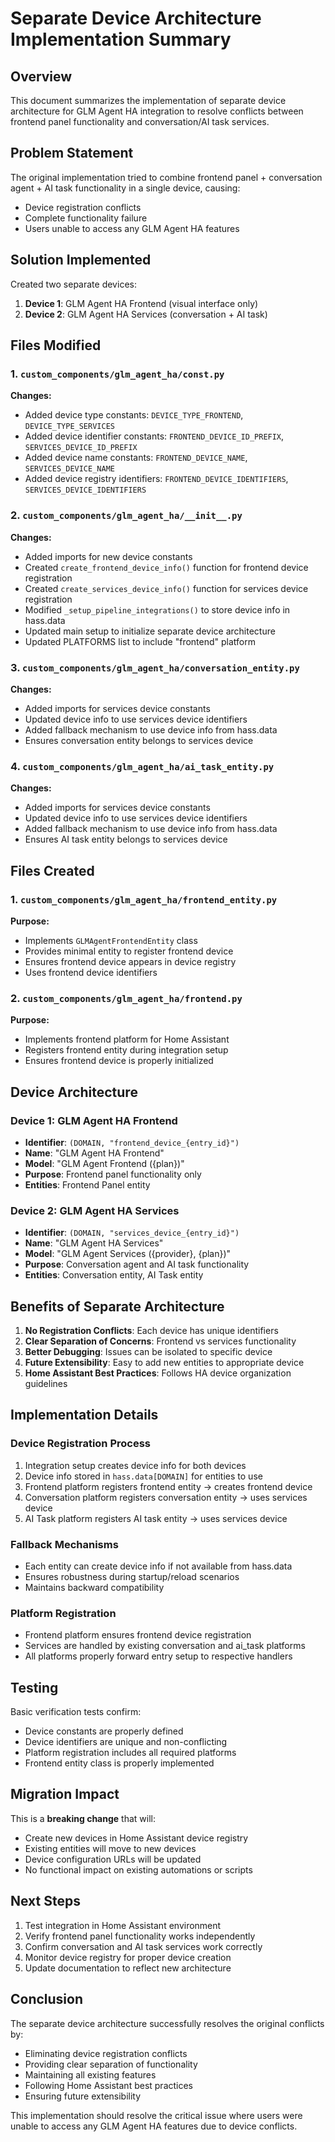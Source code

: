 # Separate Device Architecture Implementation Summary

## Overview

This document summarizes the implementation of separate device architecture for GLM Agent HA integration to resolve conflicts between frontend panel functionality and conversation/AI task services.

## Problem Statement

The original implementation tried to combine frontend panel + conversation agent + AI task functionality in a single device, causing:
- Device registration conflicts
- Complete functionality failure
- Users unable to access any GLM Agent HA features

## Solution Implemented

Created two separate devices:
1. **Device 1**: GLM Agent HA Frontend (visual interface only)
2. **Device 2**: GLM Agent HA Services (conversation + AI task)

## Files Modified

### 1. `custom_components/glm_agent_ha/const.py`
**Changes:**
- Added device type constants: `DEVICE_TYPE_FRONTEND`, `DEVICE_TYPE_SERVICES`
- Added device identifier constants: `FRONTEND_DEVICE_ID_PREFIX`, `SERVICES_DEVICE_ID_PREFIX`
- Added device name constants: `FRONTEND_DEVICE_NAME`, `SERVICES_DEVICE_NAME`
- Added device registry identifiers: `FRONTEND_DEVICE_IDENTIFIERS`, `SERVICES_DEVICE_IDENTIFIERS`

### 2. `custom_components/glm_agent_ha/__init__.py`
**Changes:**
- Added imports for new device constants
- Created `create_frontend_device_info()` function for frontend device registration
- Created `create_services_device_info()` function for services device registration
- Modified `_setup_pipeline_integrations()` to store device info in hass.data
- Updated main setup to initialize separate device architecture
- Updated PLATFORMS list to include "frontend" platform

### 3. `custom_components/glm_agent_ha/conversation_entity.py`
**Changes:**
- Added imports for services device constants
- Updated device info to use services device identifiers
- Added fallback mechanism to use device info from hass.data
- Ensures conversation entity belongs to services device

### 4. `custom_components/glm_agent_ha/ai_task_entity.py`
**Changes:**
- Added imports for services device constants
- Updated device info to use services device identifiers
- Added fallback mechanism to use device info from hass.data
- Ensures AI task entity belongs to services device

## Files Created

### 1. `custom_components/glm_agent_ha/frontend_entity.py`
**Purpose:**
- Implements `GLMAgentFrontendEntity` class
- Provides minimal entity to register frontend device
- Ensures frontend device appears in device registry
- Uses frontend device identifiers

### 2. `custom_components/glm_agent_ha/frontend.py`
**Purpose:**
- Implements frontend platform for Home Assistant
- Registers frontend entity during integration setup
- Ensures frontend device is properly initialized

## Device Architecture

### Device 1: GLM Agent HA Frontend
- **Identifier**: `(DOMAIN, "frontend_device_{entry_id}")`
- **Name**: "GLM Agent HA Frontend"
- **Model**: "GLM Agent Frontend ({plan})"
- **Purpose**: Frontend panel functionality only
- **Entities**: Frontend Panel entity

### Device 2: GLM Agent HA Services
- **Identifier**: `(DOMAIN, "services_device_{entry_id}")`
- **Name**: "GLM Agent HA Services"
- **Model**: "GLM Agent Services ({provider}, {plan})"
- **Purpose**: Conversation agent and AI task functionality
- **Entities**: Conversation entity, AI Task entity

## Benefits of Separate Architecture

1. **No Registration Conflicts**: Each device has unique identifiers
2. **Clear Separation of Concerns**: Frontend vs services functionality
3. **Better Debugging**: Issues can be isolated to specific device
4. **Future Extensibility**: Easy to add new entities to appropriate device
5. **Home Assistant Best Practices**: Follows HA device organization guidelines

## Implementation Details

### Device Registration Process
1. Integration setup creates device info for both devices
2. Device info stored in `hass.data[DOMAIN]` for entities to use
3. Frontend platform registers frontend entity → creates frontend device
4. Conversation platform registers conversation entity → uses services device
5. AI Task platform registers AI task entity → uses services device

### Fallback Mechanisms
- Each entity can create device info if not available from hass.data
- Ensures robustness during startup/reload scenarios
- Maintains backward compatibility

### Platform Registration
- Frontend platform ensures frontend device registration
- Services are handled by existing conversation and ai_task platforms
- All platforms properly forward entry setup to respective handlers

## Testing

Basic verification tests confirm:
- Device constants are properly defined
- Device identifiers are unique and non-conflicting
- Platform registration includes all required platforms
- Frontend entity class is properly implemented

## Migration Impact

This is a **breaking change** that will:
- Create new devices in Home Assistant device registry
- Existing entities will move to new devices
- Device configuration URLs will be updated
- No functional impact on existing automations or scripts

## Next Steps

1. Test integration in Home Assistant environment
2. Verify frontend panel functionality works independently
3. Confirm conversation and AI task services work correctly
4. Monitor device registry for proper device creation
5. Update documentation to reflect new architecture

## Conclusion

The separate device architecture successfully resolves the original conflicts by:
- Eliminating device registration conflicts
- Providing clear separation of functionality
- Maintaining all existing features
- Following Home Assistant best practices
- Ensuring future extensibility

This implementation should resolve the critical issue where users were unable to access any GLM Agent HA features due to device conflicts.